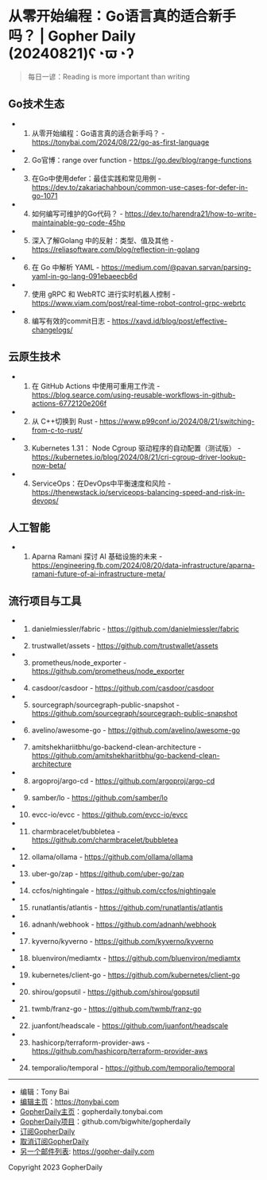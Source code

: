 # 从零开始编程：Go语言真的适合新手吗？ | Gopher Daily (20240821)ʕ◔ϖ◔ʔ

>每日一谚：Reading is more important than writing

## Go技术生态


- 1. 从零开始编程：Go语言真的适合新手吗？ - https://tonybai.com/2024/08/22/go-as-first-language

- 2. Go官博：range over function - https://go.dev/blog/range-functions

- 3. 在Go中使用defer：最佳实践和常见用例 - https://dev.to/zakariachahboun/common-use-cases-for-defer-in-go-1071

- 4. 如何编写可维护的Go代码？ - https://dev.to/harendra21/how-to-write-maintainable-go-code-45hp

- 5. 深入了解Golang 中的反射：类型、值及其他 - https://reliasoftware.com/blog/reflection-in-golang

- 6. 在 Go 中解析 YAML - https://medium.com/@pavan.sarvan/parsing-yaml-in-go-lang-091ebaeecb6d

- 7. 使用 gRPC 和 WebRTC 进行实时机器人控制 - https://www.viam.com/post/real-time-robot-control-grpc-webrtc

- 8. 编写有效的commit日志 - https://xavd.id/blog/post/effective-changelogs/


## 云原生技术


- 1. 在 GitHub Actions 中使用可重用工作流 - https://blog.searce.com/using-reusable-workflows-in-github-actions-6772120e206f

- 2. 从 C++切换到 Rust - https://www.p99conf.io/2024/08/21/switching-from-c-to-rust/

- 3. Kubernetes 1.31： Node Cgroup 驱动程序的自动配置（测试版） - https://kubernetes.io/blog/2024/08/21/cri-cgroup-driver-lookup-now-beta/

- 4. ServiceOps：在DevOps中平衡速度和风险 - https://thenewstack.io/serviceops-balancing-speed-and-risk-in-devops/


## 人工智能


- 1. Aparna Ramani 探讨 AI 基础设施的未来 - https://engineering.fb.com/2024/08/20/data-infrastructure/aparna-ramani-future-of-ai-infrastructure-meta/


## 流行项目与工具


- 1. danielmiessler/fabric - https://github.com/danielmiessler/fabric

- 2. trustwallet/assets - https://github.com/trustwallet/assets

- 3. prometheus/node_exporter - https://github.com/prometheus/node_exporter

- 4. casdoor/casdoor - https://github.com/casdoor/casdoor

- 5. sourcegraph/sourcegraph-public-snapshot - https://github.com/sourcegraph/sourcegraph-public-snapshot

- 6. avelino/awesome-go - https://github.com/avelino/awesome-go

- 7. amitshekhariitbhu/go-backend-clean-architecture - https://github.com/amitshekhariitbhu/go-backend-clean-architecture

- 8. argoproj/argo-cd - https://github.com/argoproj/argo-cd

- 9. samber/lo - https://github.com/samber/lo

- 10. evcc-io/evcc - https://github.com/evcc-io/evcc

- 11. charmbracelet/bubbletea - https://github.com/charmbracelet/bubbletea

- 12. ollama/ollama - https://github.com/ollama/ollama

- 13. uber-go/zap - https://github.com/uber-go/zap

- 14. ccfos/nightingale - https://github.com/ccfos/nightingale

- 15. runatlantis/atlantis - https://github.com/runatlantis/atlantis

- 16. adnanh/webhook - https://github.com/adnanh/webhook

- 17. kyverno/kyverno - https://github.com/kyverno/kyverno

- 18. bluenviron/mediamtx - https://github.com/bluenviron/mediamtx

- 19. kubernetes/client-go - https://github.com/kubernetes/client-go

- 20. shirou/gopsutil - https://github.com/shirou/gopsutil

- 21. twmb/franz-go - https://github.com/twmb/franz-go

- 22. juanfont/headscale - https://github.com/juanfont/headscale

- 23. hashicorp/terraform-provider-aws - https://github.com/hashicorp/terraform-provider-aws

- 24. temporalio/temporal - https://github.com/temporalio/temporal


----

- 编辑：Tony Bai
- [编辑主页](https://tonybai.com)：https://tonybai.com
- [GopherDaily主页](https://gopherdaily.tonybai.com)：gopherdaily.tonybai.com
- [GopherDaily项目](https://github.com/bigwhite/gopherdaily)：github.com/bigwhite/gopherdaily
- [订阅GopherDaily](https://gopherdaily.tonybai.com/subscribe)
- [取消订阅GopherDaily](https://gopherdaily.tonybai.com/unsubscribe)
- [另一个邮件列表](https://gopher-daily.com): https://gopher-daily.com

Copyright 2023 GopherDaily
